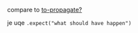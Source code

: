 compare to [to-propagate?](https://doc.rust-lang.org/book/ch09-02-recoverable-errors-with-result.html#propagating-errors)

je uqe `.expect("what should have happen")`